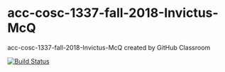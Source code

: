 # acc-cosc-1337-fall-2018-Invictus-McQ
acc-cosc-1337-fall-2018-Invictus-McQ created by GitHub Classroom

[![Build Status](https://travis-ci.org/acc-cosc-1337-fall-2018/acc-cosc-1337-fall-2018-Invictus-McQ.svg?branch=master)](https://travis-ci.org/acc-cosc-1337-fall-2018/acc-cosc-1337-fall-2018-Invictus-McQ)
